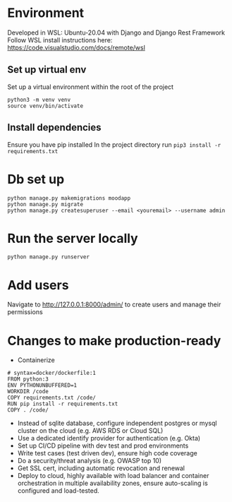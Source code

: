 # Environment
Developed in WSL: Ubuntu-20.04 with Django and Django Rest Framework
Follow WSL install instructions here: https://code.visualstudio.com/docs/remote/wsl

## Set up virtual env
Set up a virtual environment within the root of the project
```
python3 -m venv venv
source venv/bin/activate
```

## Install dependencies
Ensure you have pip installed
In the project directory run `pip3 install -r requirements.txt`


# Db set up
```
python manage.py makemigrations moodapp
python manage.py migrate
python manage.py createsuperuser --email <youremail> --username admin
```

# Run the server locally
```
python manage.py runserver
```

# Add users
Navigate to http://127.0.0.1:8000/admin/ to create users and manage their permissions

# Changes to make production-ready
- Containerize
```
# syntax=docker/dockerfile:1
FROM python:3
ENV PYTHONUNBUFFERED=1
WORKDIR /code
COPY requirements.txt /code/
RUN pip install -r requirements.txt
COPY . /code/
```

- Instead of sqlite database, configure independent postgres or mysql cluster on the cloud (e.g. AWS RDS or Cloud SQL)
- Use a dedicated identify provider for authentication (e.g. Okta) 
- Set up CI/CD pipeline with dev test and prod environments
- Write test cases (test driven dev), ensure high code coverage
- Do a security/threat analysis (e.g. OWASP top 10)
- Get SSL cert, including automatic revocation and renewal
- Deploy to cloud, highly available with load balancer and container orchestration in multiple availability zones, ensure auto-scaling is configured and load-tested.


